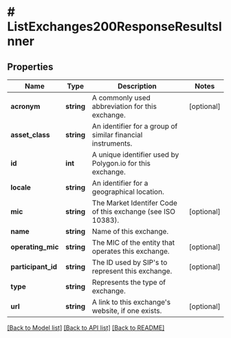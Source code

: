 # # ListExchanges200ResponseResultsInner

## Properties

Name | Type | Description | Notes
------------ | ------------- | ------------- | -------------
**acronym** | **string** | A commonly used abbreviation for this exchange. | [optional]
**asset_class** | **string** | An identifier for a group of similar financial instruments. |
**id** | **int** | A unique identifier used by Polygon.io for this exchange. |
**locale** | **string** | An identifier for a geographical location. |
**mic** | **string** | The Market Identifer Code of this exchange (see ISO 10383). | [optional]
**name** | **string** | Name of this exchange. |
**operating_mic** | **string** | The MIC of the entity that operates this exchange. | [optional]
**participant_id** | **string** | The ID used by SIP&#39;s to represent this exchange. | [optional]
**type** | **string** | Represents the type of exchange. |
**url** | **string** | A link to this exchange&#39;s website, if one exists. | [optional]

[[Back to Model list]](../../README.md#models) [[Back to API list]](../../README.md#endpoints) [[Back to README]](../../README.md)
